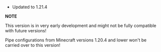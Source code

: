 - Updated to 1.21.4

**NOTE**

This version is in very early development and might not be fully compatible with future versions!

Pipe configurations from Minecraft versions 1.20.4 and lower won't be carried over to this version!